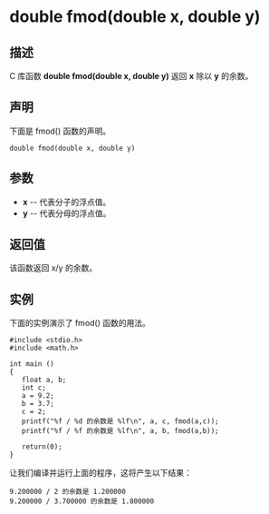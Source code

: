 # double fmod(double x, double y)

## 描述

C 库函数 **double fmod(double x, double y)** 返回 **x** 除以 **y** 的余数。

## 声明

下面是 fmod() 函数的声明。

```
double fmod(double x, double y)
```

## 参数

- **x** -- 代表分子的浮点值。
- **y** -- 代表分母的浮点值。

## 返回值

该函数返回 x/y 的余数。

## 实例

下面的实例演示了 fmod() 函数的用法。

```
#include <stdio.h>
#include <math.h>

int main ()
{
   float a, b;
   int c;
   a = 9.2;
   b = 3.7;
   c = 2;
   printf("%f / %d 的余数是 %lf\n", a, c, fmod(a,c));
   printf("%f / %f 的余数是 %lf\n", a, b, fmod(a,b));
   
   return(0);
}
```

让我们编译并运行上面的程序，这将产生以下结果：

```
9.200000 / 2 的余数是 1.200000
9.200000 / 3.700000 的余数是 1.800000
```

 